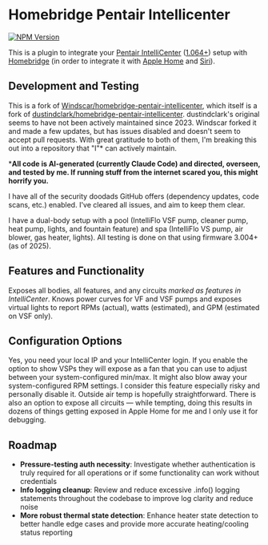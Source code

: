 # Homebridge Pentair Intellicenter
[![NPM Version](https://img.shields.io/npm/v/homebridge-pentair-intellicenter-ai.svg)](https://www.npmjs.com/package/homebridge-pentair-intellicenter-ai)

This is a plugin to integrate your [Pentair IntelliCenter](https://www.pentair.com/en-us/products/residential/pool-spa-equipment/pool-automation/intellicenter-control-system.html) ([1.064+](https://www.pentair.com/en-us/education-support/residential/product-support/pentair-pool-and-spa-software-downloads/intellicenter-download.html)) setup with [Homebridge](https://homebridge.io) (in order to integrate it with [Apple Home](https://www.apple.com/home-app/) and [Siri](https://www.apple.com/siri/)).

## Development and Testing

This is a fork of [Windscar/homebridge-pentair-intellicenter](https://github.com/Windscar/homebridge-pentair-intellicenter), which itself is a fork of [dustindclark/homebridge-pentair-intellicenter](https://github.com/dustindclark/homebridge-pentair-intellicenter). dustindclark's original seems to have not been actively maintained since 2023. Windscar forked it and made a few updates, but has issues disabled and doesn't seem to accept pull requests. With great gratitude to both of them, I'm breaking this out into a repository that "I"* can actively maintain.

***All code is AI-generated (currently Claude Code) and directed, overseen, and tested by me. If running stuff from the internet scared you, this might horrify you.**

I have all of the security doodads GitHub offers (dependency updates, code scans, etc.) enabled. I've cleared all issues, and aim to keep them clear.

I have a dual-body setup with a pool (IntelliFlo VSF pump, cleaner pump, heat pump, lights, and fountain feature) and spa (IntelliFlo VS pump, air blower, gas heater, lights). All testing is done on that using firmware 3.004+ (as of 2025).

## Features and Functionality

Exposes all bodies, all features, and any circuits *marked as features in IntelliCenter*. Knows power curves for VF and VSF pumps and exposes virtual lights to report RPMs (actual), watts (estimated), and GPM (estimated on VSF only).

## Configuration Options

Yes, you need your local IP and your IntelliCenter login. If you enable the option to show VSPs they will expose as a fan that you can use to adjust between your system-configured min/max. It might also blow away your system-configured RPM settings. I consider this feature especially risky and personally disable it. Outside air temp is hopefully straightforward. There is also an option to expose all circuits — while tempting, doing this results in dozens of things getting exposed in Apple Home for me and I only use it for debugging.

## Roadmap

- **Pressure-testing auth necessity**: Investigate whether authentication is truly required for all operations or if some functionality can work without credentials
- **Info logging cleanup**: Review and reduce excessive .info() logging statements throughout the codebase to improve log clarity and reduce noise
- **More robust thermal state detection**: Enhance heater state detection to better handle edge cases and provide more accurate heating/cooling status reporting
